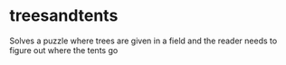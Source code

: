 # treesandtents
Solves a puzzle where trees are given in a field and the reader needs to figure out where the tents go
